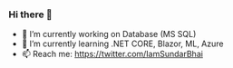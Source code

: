 ### Hi there 👋

- 🔭  I’m currently working on Database (MS SQL)
- 🌱  I’m currently learning .NET CORE, Blazor, ML, Azure
- 📫  Reach me: https://twitter.com/IamSundarBhai
